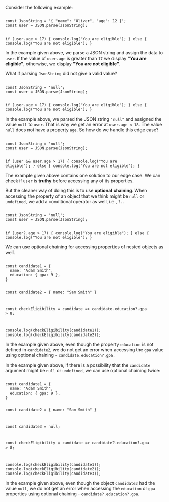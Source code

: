 Consider the following example:

<codeblock language="javascript" type="lesson">
<code>
const JsonString = '{ "name": "Oliver", "age": 12 }';
const user = JSON.parse(JsonString);

if (user.age > 17) {
  console.log("You are eligible");
} else {
  console.log("You are not eligible");
}
</code>
</codeblock>

In the example given above,
we parse a JSON string
and
assign the data to `user`.
If the value of `user.age`
is greater than `17`
we display **"You are eligible"**,
otherwise,
we display **"You are not eligible"**.

What if parsing `JsonString`
did not give a valid value?

<codeblock language="javascript" type="lesson">
<code>
const JsonString = 'null';
const user = JSON.parse(JsonString);

if (user.age > 17) {
  console.log("You are eligible");
} else {
  console.log("You are not eligible");
}
</code>
</codeblock>

In the example above,
we parsed the JSON string `"null"`
and
assigned the value `null` to `user`.
That is why we get an error
at `user.age < 18`.
The value `null` does not have
a property `age`.
So how do we handle this edge case?

<codeblock language="javascript" type="lesson">
<code>
const JsonString = 'null';
const user = JSON.parse(JsonString);

if (user && user.age > 17) {
  console.log("You are eligible");
} else {
  console.log("You are not eligible");
}
</code>
</codeblock>

The example given above
contains one solution to
our edge case.
We can check if `user`
is **truthy** before accessing
any of its properties.

But the cleaner way of doing this
is to use **optional chaining**.
When accessing the property
of an object that we think
might be `null` or `undefined`,
we add a conditional operator as well,
i.e., `?.`.

<codeblock language="javascript" type="lesson">
<code>
const JsonString = 'null';
const user = JSON.parse(JsonString);

if (user?.age > 17) {
  console.log("You are eligible");
} else {
  console.log("You are not eligible");
}
</code>
</codeblock>

We can use optional chaining
for accessing properties of
nested objects as well.

<codeblock language="javascript" type="lesson">
<code>
const candidate1 = {
  name: "Adam Smith",
  education: { gpa: 9 },
}

const candidate2 = {
  name: "Sam Smith"
}

const checkEligibility = candidate => candidate.education?.gpa > 8;

console.log(checkEligibility(candidate1));
console.log(checkEligibility(candidate2));
</code>
</codeblock>

In the example given above,
even though the property `education`
is not defined in `candidate2`,
we do not get an error when accessing
the `gpa` value using optional chaining -
`candidate.education?.gpa`.

In the example given above,
if there is a possibility
that the `candidate` argument
might be `null` or `undefined`,
we can use optional chaining twice:

<codeblock language="javascript" type="lesson">
<code>
const candidate1 = {
  name: "Adam Smith",
  education: { gpa: 9 },
}

const candidate2 = {
  name: "Sam Smith"
}

const candidate3 = null;

const checkEligibility = candidate => candidate?.education?.gpa > 8;

console.log(checkEligibility(candidate1));
console.log(checkEligibility(candidate2));
console.log(checkEligibility(candidate3));
</code>
</codeblock>

In the example given above,
even though the object `candidate3`
had the value `null`,
we do not get an error when accessing
the `education` or `gpa` properties
using optional chaining -
`candidate?.education?.gpa`.
